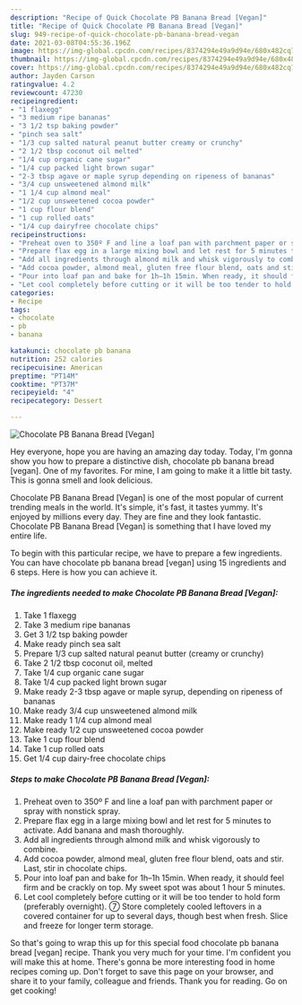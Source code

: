 ```yaml
---
description: "Recipe of Quick Chocolate PB Banana Bread [Vegan]"
title: "Recipe of Quick Chocolate PB Banana Bread [Vegan]"
slug: 949-recipe-of-quick-chocolate-pb-banana-bread-vegan
date: 2021-03-08T04:55:36.196Z
image: https://img-global.cpcdn.com/recipes/8374294e49a9d94e/680x482cq70/chocolate-pb-banana-bread-vegan-recipe-main-photo.jpg
thumbnail: https://img-global.cpcdn.com/recipes/8374294e49a9d94e/680x482cq70/chocolate-pb-banana-bread-vegan-recipe-main-photo.jpg
cover: https://img-global.cpcdn.com/recipes/8374294e49a9d94e/680x482cq70/chocolate-pb-banana-bread-vegan-recipe-main-photo.jpg
author: Jayden Carson
ratingvalue: 4.2
reviewcount: 47230
recipeingredient:
- "1 flaxegg"
- "3 medium ripe bananas"
- "3 1/2 tsp baking powder"
- "pinch sea salt"
- "1/3 cup salted natural peanut butter creamy or crunchy"
- "2 1/2 tbsp coconut oil melted"
- "1/4 cup organic cane sugar"
- "1/4 cup packed light brown sugar"
- "2-3 tbsp agave or maple syrup depending on ripeness of bananas"
- "3/4 cup unsweetened almond milk"
- "1 1/4 cup almond meal"
- "1/2 cup unsweetened cocoa powder"
- "1 cup flour blend"
- "1 cup rolled oats"
- "1/4 cup dairyfree chocolate chips"
recipeinstructions:
- "Preheat oven to 350º F and line a loaf pan with parchment paper or spray with nonstick spray."
- "Prepare flax egg in a large mixing bowl and let rest for 5 minutes to activate. Add banana and mash thoroughly."
- "Add all ingredients through almond milk and whisk vigorously to combine."
- "Add cocoa powder, almond meal, gluten free flour blend, oats and stir. Last, stir in chocolate chips."
- "Pour into loaf pan and bake for 1h–1h 15min. When ready, it should feel firm and be crackly on top. My sweet spot was about 1 hour 5 minutes."
- "Let cool completely before cutting or it will be too tender to hold form (preferably overnight). ➆ Store completely cooled leftovers in a covered container for up to several days, though best when fresh. Slice and freeze for longer term storage."
categories:
- Recipe
tags:
- chocolate
- pb
- banana

katakunci: chocolate pb banana 
nutrition: 252 calories
recipecuisine: American
preptime: "PT14M"
cooktime: "PT37M"
recipeyield: "4"
recipecategory: Dessert

---
```



![Chocolate PB Banana Bread [Vegan]](https://img-global.cpcdn.com/recipes/8374294e49a9d94e/680x482cq70/chocolate-pb-banana-bread-vegan-recipe-main-photo.jpg)

Hey everyone, hope you are having an amazing day today. Today, I'm gonna show you how to prepare a distinctive dish, chocolate pb banana bread [vegan]. One of my favorites. For mine, I am going to make it a little bit tasty. This is gonna smell and look delicious.



Chocolate PB Banana Bread [Vegan] is one of the most popular of current trending meals in the world. It's simple, it's fast, it tastes yummy. It's enjoyed by millions every day. They are fine and they look fantastic. Chocolate PB Banana Bread [Vegan] is something that I have loved my entire life.


To begin with this particular recipe, we have to prepare a few ingredients. You can have chocolate pb banana bread [vegan] using 15 ingredients and 6 steps. Here is how you can achieve it.

<!--inarticleads1-->

##### The ingredients needed to make Chocolate PB Banana Bread [Vegan]:

1. Take 1 flaxegg
1. Take 3 medium ripe bananas
1. Get 3 1/2 tsp baking powder
1. Make ready pinch sea salt
1. Prepare 1/3 cup salted natural peanut butter (creamy or crunchy)
1. Take 2 1/2 tbsp coconut oil, melted
1. Take 1/4 cup organic cane sugar
1. Take 1/4 cup packed light brown sugar
1. Make ready 2-3 tbsp agave or maple syrup, depending on ripeness of bananas
1. Make ready 3/4 cup unsweetened almond milk
1. Make ready 1 1/4 cup almond meal
1. Make ready 1/2 cup unsweetened cocoa powder
1. Take 1 cup flour blend
1. Take 1 cup rolled oats
1. Get 1/4 cup dairy-free chocolate chips




<!--inarticleads2-->

##### Steps to make Chocolate PB Banana Bread [Vegan]:

1. Preheat oven to 350º F and line a loaf pan with parchment paper or spray with nonstick spray.
1. Prepare flax egg in a large mixing bowl and let rest for 5 minutes to activate. Add banana and mash thoroughly.
1. Add all ingredients through almond milk and whisk vigorously to combine.
1. Add cocoa powder, almond meal, gluten free flour blend, oats and stir. Last, stir in chocolate chips.
1. Pour into loaf pan and bake for 1h–1h 15min. When ready, it should feel firm and be crackly on top. My sweet spot was about 1 hour 5 minutes.
1. Let cool completely before cutting or it will be too tender to hold form (preferably overnight). ➆ Store completely cooled leftovers in a covered container for up to several days, though best when fresh. Slice and freeze for longer term storage.




So that's going to wrap this up for this special food chocolate pb banana bread [vegan] recipe. Thank you very much for your time. I'm confident you will make this at home. There's gonna be more interesting food in home recipes coming up. Don't forget to save this page on your browser, and share it to your family, colleague and friends. Thank you for reading. Go on get cooking!
